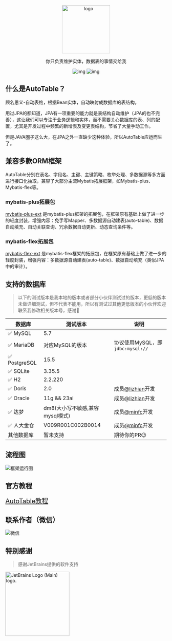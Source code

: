 <p align="center"><img src="https://autotable.tangzc.com/logo.png" alt="logo" width="150px" /></p>

<p align="center">你只负责维护实体，数据表的事情交给我</p>

<p align="center">
<img src="https://img.shields.io/maven-central/v/com.baomidou/mybatis-plus.svg?style=for-the-badge" alt="img" /> 
<img src="https://img.shields.io/badge/license-Apache 2-4EB1BA.svg?style=for-the-badge" alt="img" />
</p>

## 什么是AutoTable？

顾名思义-自动表格，根据Bean实体，自动映射成数据库的表结构。

用过JPA的都知道，JPA有一项重要的能力就是表结构自动维护（JPA的也不完善），这让我们可以专注于业务逻辑和实体，而不需要关心数据库的表、列的配置，尤其是开发过程中频繁的新增表及变更表结构，节省了大量手动工作。

但是JAVA圈子这么大，在JPA之外一直缺少这种体验，所以AutoTable应运而生了。

## 兼容多款ORM框架

AutoTable分别在表名、字段名、主键、主键策略、枚举处理、多数据源等多方面进行接口化抽取，兼容了大部分主流Mybatis拓展框架，如Mybatis-plus、Mybatis-flex等。

### mybatis-plus拓展包

<a href="../../../../dromara/mybatis-plus-ext" target="_blank">mybatis-plus-ext</a>
是mybatis-plus框架的拓展包，在框架原有基础上做了进一步的轻度封装，增强内容：免手写Mapper、多数据源自动建表(auto-table)、数据自动填充、自动关联查询、冗余数据自动更新、动态查询条件等。

### mybatis-flex拓展包

<a href="../../../../tangzc/mybatis-flex-ext" target="_blank">mybatis-flex-ext</a>
是mybatis-flex框架的拓展包，在框架原有基础上做了进一步的轻度封装，增强内容：多数据源自动建表(auto-table)、数据自动填充（类似JPA中的审计）。

## 支持的数据库

> 以下的测试版本是我本地的版本或者部分小伙伴测试过的版本，更低的版本未做详细测试，但不代表不能用，所以有测试过其他更低版本的小伙伴欢迎联系我修改相关版本号，感谢🫡

| 数据库          | 测试版本                  | 说明                                  |
|--------------|-----------------------|-------------------------------------|
| ✅ MySQL      | 5.7                   |                                     |
| ✅ MariaDB    | 对应MySQL的版本            | 协议使用MySQL，即`jdbc:mysql://`          |
| ✅ PostgreSQL | 15.5                  |                                     |
| ✅ SQLite     | 3.35.5                |                                     |
| ✅ H2         | 2.2.220               |                                     |
| ✅ Doris      | 2.0                   | 成员[@lizhian](../../../../lizhian)开发 |
| ✅ Oracle     | 11g && 23ai           | 成员[@lizhian](../../../../lizhian)开发 |
| ✅️ 达梦        | dm8(大小写不敏感,兼容mysql模式) | 成员[@minfc](../../../../minfc)开发     |
| ✅ 人大金仓       | V009R001C002B0014     | 成员[@minfc](../../../../minfc)开发     |
| 其他数据库        | 暂未支持                  | 期待你的PR😉                            |

## 流程图

![框架运行图](https://autotable.tangzc.com/flow.png)

## 官方教程

<a style="font-size:20px" href="https://autotable.tangzc.com" target="_blank">AutoTable教程</a>

## 联系作者（微信）

![微信](https://autotable.tangzc.com/wechat.png)

## 特别感谢

> 感谢JetBrains提供的软件支持

<img width="200" src="https://resources.jetbrains.com/storage/products/company/brand/logos/jb_beam.png" alt="JetBrains Logo (Main) logo.">
